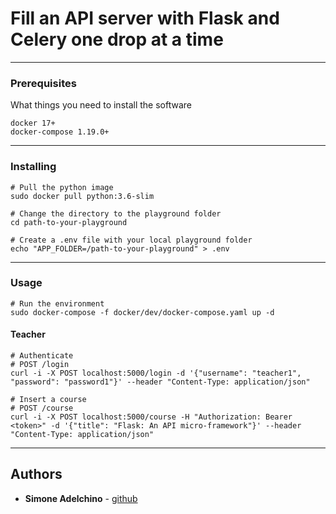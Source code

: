 # Fill an API server with Flask and Celery one drop at a time

--------------------------------------------------------------------------------

### Prerequisites

What things you need to install the software

```
docker 17+
docker-compose 1.19.0+
```

--------------------------------------------------------------------------------

### Installing

```
# Pull the python image
sudo docker pull python:3.6-slim

# Change the directory to the playground folder
cd path-to-your-playground

# Create a .env file with your local playground folder
echo "APP_FOLDER=/path-to-your-playground" > .env

```

--------------------------------------------------------------------------------

### Usage

```
# Run the environment
sudo docker-compose -f docker/dev/docker-compose.yaml up -d
```

#### Teacher

```
# Authenticate
# POST /login
curl -i -X POST localhost:5000/login -d '{"username": "teacher1", "password": "password1"}' --header "Content-Type: application/json"

# Insert a course
# POST /course
curl -i -X POST localhost:5000/course -H "Authorization: Bearer <token>" -d '{"title": "Flask: An API micro-framework"}' --header "Content-Type: application/json"

```

--------------------------------------------------------------------------------

## Authors

- **Simone Adelchino** - [github](https://github.com/claclacla)
